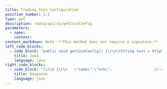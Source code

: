 ```yaml
---
title: Trading Coin Configuration
position_number: 1.1
type: get
description: /data/api/v1/getCoinConfig
parameters:
  - name:
    content:
content_markdown: Note：**This method does not require a signature.**
left_code_blocks:
  - code_block: "public void getCoinConfig() {\r\n\tString text = HttpUtil.get(URL + \"/data/api/v1/getCoinConfig\");\r\n\tSystem.out.println(text);\r\n}"
    title: Java
    language: java
right_code_blocks:
  - code_block: "[\r\n {\r\n   \"name\":\"eth\",                   // coin\r\n   \"fullName\": \"Ethereum\",         // Full name of coin\r\n   \"chains\": [\r\n       {\r\n           \"name\": \"eth-eth\",      // Chain name\r\n           \"deposit\": 1,           // Whether to open deposit [0: No 1: Yes]\r\n           \"withdrawal\": 1         // Whether to open withdrawal [0: No 1: Yes]\r\n       },\r\n       {\r\n           \"name\": \"eth-fio\",\r\n           \"deposit\": 1,\r\n           \"withdrawal\": 1\r\n       },\r\n    ]\r\n  }\r\n ... \r\n]"
    title: Response
    language: json
---
```

